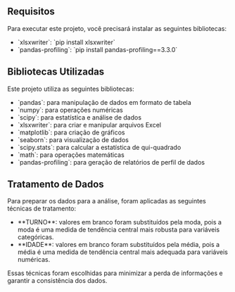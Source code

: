 <h2>Requisitos</h2>
<p>Para executar este projeto, você precisará instalar as seguintes bibliotecas:</p>
<ul>
    <li>`xlsxwriter`: `pip install xlsxwriter`</li>
    <li>`pandas-profiling`: `pip install pandas-profiling==3.3.0`</li>
</ul>

<h2>Bibliotecas Utilizadas</h2>
<p>Este projeto utiliza as seguintes bibliotecas:</p>
<ul>
    <li>`pandas`: para manipulação de dados em formato de tabela</li>
    <li>`numpy`: para operações numéricas</li>
    <li>`scipy`: para estatística e análise de dados</li>
    <li>`xlsxwriter`: para criar e manipular arquivos Excel</li>
    <li>`matplotlib`: para criação de gráficos</li>
    <li>`seaborn`: para visualização de dados</li>
    <li>`scipy.stats`: para calcular a estatística de qui-quadrado</li>
    <li>`math`: para operações matemáticas</li>
    <li>`pandas-profiling`: para geração de relatórios de perfil de dados</li>
</ul>

<h2>Tratamento de Dados</h2>
<p>Para preparar os dados para a análise, foram aplicadas as seguintes técnicas de tratamento:</p>
<ul>
    <li>**TURNO**: valores em branco foram substituídos pela moda, pois a moda é uma medida de tendência central mais robusta para variáveis categóricas.</li>
    <li>**IDADE**: valores em branco foram substituídos pela média, pois a média é uma medida de tendência central mais adequada para variáveis numéricas.</li>
</ul>
<p>Essas técnicas foram escolhidas para minimizar a perda de informações e garantir a consistência dos dados.</p>
